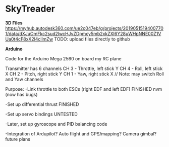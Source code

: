 # SkyTreader
__3D Files__
https://myhub.autodesk360.com/ue2c047eb/g/projects/20190515194007701/data/dXJuOmFkc2sud2lwcHJvZDpmcy5mb2xkZXI6Y28uWHpNNE00Z1VUa0t4cF8xX2l4cllmZw
TODO: upload files directly to github

__Arduino__

Code for the Arduino Mega 2560 on board my RC plane

Transmitter has 6 channels
CH 3 - Throttle, left stick Y
CH 4 - Roll, left stick X
CH 2 - Pitch, right stick Y
CH 1 - Yaw, right stick X
// Note: may switch Roll and Yaw channels

Purpose: 
-Link throttle to both ESCs (right EDF and left EDF) FINISHED nvm (now has bugs)

-Set up differential thrust   FINISHED

-Set up servo bindings UNTESTED

-Later, set up gyroscope and PID balancing code

-Integration of Ardupilot? Auto flight and GPS/mapping? Camera gimbal? future plans

